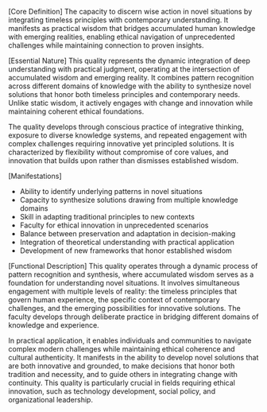 [Core Definition]
The capacity to discern wise action in novel situations by integrating timeless principles with contemporary understanding. It manifests as practical wisdom that bridges accumulated human knowledge with emerging realities, enabling ethical navigation of unprecedented challenges while maintaining connection to proven insights.

[Essential Nature]
This quality represents the dynamic integration of deep understanding with practical judgment, operating at the intersection of accumulated wisdom and emerging reality. It combines pattern recognition across different domains of knowledge with the ability to synthesize novel solutions that honor both timeless principles and contemporary needs. Unlike static wisdom, it actively engages with change and innovation while maintaining coherent ethical foundations.

The quality develops through conscious practice of integrative thinking, exposure to diverse knowledge systems, and repeated engagement with complex challenges requiring innovative yet principled solutions. It is characterized by flexibility without compromise of core values, and innovation that builds upon rather than dismisses established wisdom.

[Manifestations]
- Ability to identify underlying patterns in novel situations
- Capacity to synthesize solutions drawing from multiple knowledge domains
- Skill in adapting traditional principles to new contexts
- Faculty for ethical innovation in unprecedented scenarios
- Balance between preservation and adaptation in decision-making
- Integration of theoretical understanding with practical application
- Development of new frameworks that honor established wisdom

[Functional Description]
This quality operates through a dynamic process of pattern recognition and synthesis, where accumulated wisdom serves as a foundation for understanding novel situations. It involves simultaneous engagement with multiple levels of reality: the timeless principles that govern human experience, the specific context of contemporary challenges, and the emerging possibilities for innovative solutions. The faculty develops through deliberate practice in bridging different domains of knowledge and experience.

In practical application, it enables individuals and communities to navigate complex modern challenges while maintaining ethical coherence and cultural authenticity. It manifests in the ability to develop novel solutions that are both innovative and grounded, to make decisions that honor both tradition and necessity, and to guide others in integrating change with continuity. This quality is particularly crucial in fields requiring ethical innovation, such as technology development, social policy, and organizational leadership.